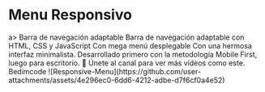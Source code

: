 <h1>Menu Responsivo</h1>
 <a  href="#" class="link_home"></a>a>
Barra de navegación adaptable
Barra de navegación adaptable con HTML, CSS y JavaScript
Con mega menú desplegable
Con una hermosa interfaz minimalista.
Desarrollado primero con la metodología Mobile First, luego para escritorio.
💙 Únete al canal para ver más vídeos como este. Bedimcode
![Responsive-Menu](https://github.com/user-attachments/assets/4e296ec0-6dd6-4212-adbe-d7f6cf0a4e52)

